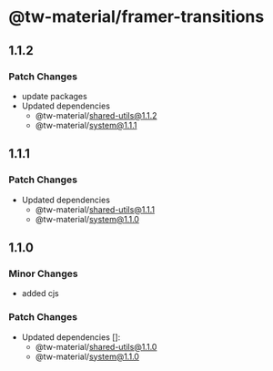 # @tw-material/framer-transitions

## 1.1.2

### Patch Changes

- update packages
- Updated dependencies
  - @tw-material/shared-utils@1.1.2
  - @tw-material/system@1.1.1

## 1.1.1

### Patch Changes

- Updated dependencies
  - @tw-material/shared-utils@1.1.1
  - @tw-material/system@1.1.0

## 1.1.0

### Minor Changes

- added cjs

### Patch Changes

- Updated dependencies []:
  - @tw-material/shared-utils@1.1.0
  - @tw-material/system@1.1.0
